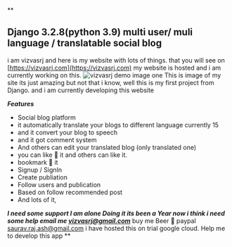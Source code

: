 **

## Django 3.2.8(python 3.9) multi user/ muli language / translatable social blog  
i am vizvasrj and here is my website with lots of things.
that you will see on [https://vizvasrj.com](https://vizvasrj.com) my website is hosted and i am currently working on this.
![vizvasrj demo image one](https://i.imgur.com/usSksDl.png)
This is image of my site its just  amazing but not that i know,
well this is my first project from Django. and i am currently developing this website 

***Features***

 - Social blog platform
 - it automatically translate your blogs to different language currently 15
 - and it convert your blog to speech
 - and it got comment system
 - And others can edit your translated blog (only translated one)
 - you can like 🧡 it and others can like it.
 - bookmark 🔖 it 
 - Signup / SignIn
 - Create publiation
 - Follow users and publication
 - Based on follow recommended post 
 - And lots of it, 

***I need some support I am alone Doing it its been a Year now i think i need some help email me [vizvasrj@gmail.com](mailto:vizvasrj@gmail.com)***
buy me Beer 🍺 paypal saurav.raj.ash@gmail.com
i have hosted this on trial google cloud. Help me to develop this app 
**
